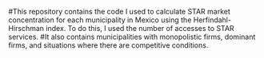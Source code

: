 #This repository contains the code I used to calculate STAR market concentration for each municipality in Mexico using the Herfindahl-Hirschman index. To do this, I used the number of accesses to STAR services.
#It also contains municipalities with monopolistic firms, dominant firms, and situations where there are competitive conditions.
